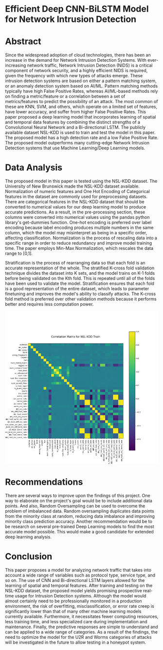 # Efficient Deep CNN-BiLSTM Model for Network Intrusion Detection
# Abstract

Since the widespread adoption of cloud technologies, there has been an increase in the demand for Network Intrusion Detection Systems. With ever-increasing network traffic, Network Intrusion Detection (NIDS) is a critical component of network security, and a highly efficient NIDS is required, given the frequency with which new types of attacks emerge. These intrusion detection systems are based on either a pattern matching system, or an anomaly detection system based on AI/ML. Pattern matching methods typically have high False Positive Rates, whereas AI/ML-based methods rely on finding a metric/feature or a correlation between a set of metrics/features to predict the possibility of an attack. The most common of these are KNN, SVM, and others, which operate on a limited set of features, have lower accuracy, and suffer from higher False Positive Rates. This paper proposed a deep learning model that incorporates learning of spatial and temporal data features by combining the distinct strengths of a Convolutional Neural Network and a Bi-directional LSTM. The publicly available dataset NSL-KDD is used to train and test the model in this paper. The proposed model has a high detection rate and a low False Positive Rate. The proposed model outperforms many cutting-edge Network Intrusion Detection systems that use Machine Learning/Deep Learning models.

# Data Analysis

The proposed model in this paper is tested using the NSL-KDD dataset. The University of New Brunswick made the NSL-KDD dataset available. Normalization of numeric features and One Hot Encoding of Categorical features in the dataset are commonly used for preprocessing datasets. There are categorical features in the NSL-KDD dataset that should be converted to numerical values for our deep learning model to produce accurate predictions. As a result, in the pre-processing section, these columns were converted into numerical values using the pandas python library's get-dummies function. One-hot encoding is preferred over label encoding because label encoding produces multiple numbers in the same column, which the model may misinterpret as being in a specific order, affecting classification. Normalization is the process of rescaling data into a specific range in order to reduce redundancy and improve model training time. The paper employs Min-Max Normalization, which rescales the data range to [0,1].

Stratification is the process of rearranging data so that each fold is an accurate representation of the whole. The stratified K-cross fold validation technique divides the dataset into K sets, and the model trains on K-1 folds before being validated on the Kth fold. This is repeated until all of the folds have been used to validate the model. Stratification ensures that each fold is a good representation of the entire dataset, which leads to parameter finetuning and improves the model's ability to classify attacks. The K-cross fold method is preferred over other validation methods because it performs better and requires less computation power.

![alt text](/Plots/2.png)

# Recommendations

There are several ways to improve upon the findings of this project. One way to elaborate on the project's goal would be to include additional data points. And also, Random Oversampling can be used to overcome the problem of imbalanced data. Random oversampling duplicates data points from the minority class at random, reducing data imbalance and improving minority class prediction accuracy. Another recommendation would be to be research on several pre-trained Deep Learning models to find the most accurate model possible. This would make a good candidate for extended deep learning analysis.

# Conclusion

This paper proposes a model for analyzing network traffic that takes into account a wide range of variables such as protocol type, service type, and so on. The use of CNN and Bi-directional LSTM layers allowed for the learning of spatial and temporal features. After training and testing on the NSL-KDD dataset, the proposed model yields promising prospective real-time usage for Intrusion Detection systems. Although the model would almost certainly need to be professionally monitored in a production environment, the risk of overfitting, misclassification, or error rate creep is significantly lower than that of many other machine learning models currently available. Furthermore, it necessitates fewer computing resources, less training time, and less specialized care during implementation and maintenance. Finally, the predictive responses are simple to understand and can be applied to a wide range of categories. As a result of the findings, the need to optimize the model for the U2R and Worms categories of attacks will be investigated in the future to allow testing in a honeypot system.